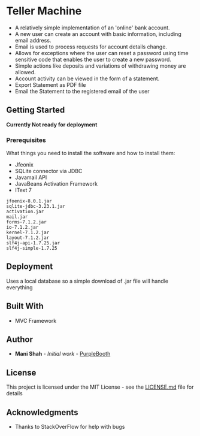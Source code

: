 # Teller Machine

* A relatively simple implementation of an 'online' bank account. 
* A new user can create an account with basic information, including email address. 
* Email is used to process requests for account details change.
* Allows for exceptions where the user can reset a password using time sensitive code that enables the user to create a new password. 
* Simple actions like deposits and variations of withdrawing money are allowed.
* Account activity can be viewed in the form of a statement.
* Export Statement as PDF file
* Email the  Statement to the registered email of the user

## Getting Started

****Currently Not ready for deployment****

### Prerequisites

What things you need to install the software and how to install them:
- Jfeonix
- SQLite connector via JDBC
- Javamail API
- JavaBeans Activation Framework
- IText 7

```
jfoenix-8.0.1.jar
sqlite-jdbc-3.23.1.jar
activation.jar
mail.jar
forms-7.1.2.jar
io-7.1.2.jar
kernel-7.1.2.jar
layout-7.1.2.jar
slf4j-api-1.7.25.jar
slf4j-simple-1.7.25
```
## Deployment

Uses a local database so a simple download of .jar file will handle everything

## Built With

* MVC Framework

## Author

* **Mani Shah** - *Initial work* - [PurpleBooth](https://github.com/Mani9723)

## License

This project is licensed under the MIT License - see the [LICENSE.md](LICENSE.md) file for details

## Acknowledgments

* Thanks to StackOverFlow for help with bugs
